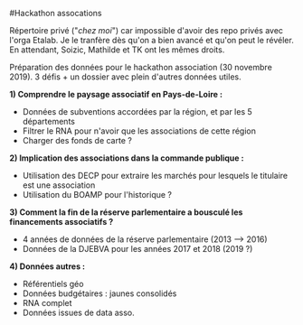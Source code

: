 #Hackathon assocations

Répertoire privé ("*chez moi*") car impossible d'avoir des repo privés avec l'orga Etalab. Je le tranfère dès qu'on a bien avancé et qu'on peut le révéler. En attendant, Soizic, Mathilde et TK ont les mêmes droits.

Préparation des données pour le hackathon association (30 novembre 2019).
3 défis + un dossier avec plein d'autres données utiles.

**1) Comprendre le paysage associatif en Pays-de-Loire :**
- Données de subventions accordées par la région, et par les 5 départements
- Filtrer le RNA pour n'avoir que les associations de cette région 
- Charger des fonds de carte ?

**2) Implication des associations dans la commande publique :**
- Utilisation des DECP pour extraire les marchés pour lesquels le titulaire est une association
- Utilisation du BOAMP pour l'historique ?

**3) Comment la fin de la réserve parlementaire a bousculé les financements associatifs ?**
- 4 années de données de la réserve parlementaire (2013 --> 2016)
- Données de la DJEBVA pour les années 2017 et 2018 (2019 ?)

**4) Données autres :** 
- Référentiels géo
- Données budgétaires : jaunes consolidés
- RNA complet
- Données issues de data asso.
